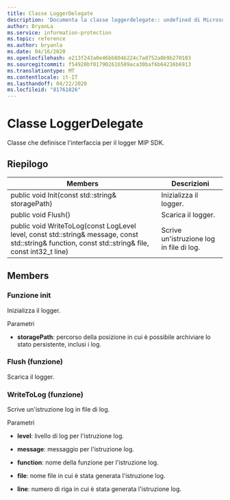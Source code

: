 ```yaml
---
title: Classe LoggerDelegate
description: 'Documenta la classe loggerdelegate:: undefined di Microsoft Information Protection (MIP) SDK.'
author: BryanLa
ms.service: information-protection
ms.topic: reference
ms.author: bryanla
ms.date: 04/16/2020
ms.openlocfilehash: e213f243a0e46bb804b224c7a0752a0b9b270103
ms.sourcegitcommit: f54920bf017902616589aca30baf6b64216b6913
ms.translationtype: MT
ms.contentlocale: it-IT
ms.lasthandoff: 04/22/2020
ms.locfileid: "81761826"
---
```

# <a name="class-loggerdelegate"></a>Classe LoggerDelegate 
Classe che definisce l'interfaccia per il logger MIP SDK.
  
## <a name="summary"></a>Riepilogo
 Members                        | Descrizioni                                
--------------------------------|---------------------------------------------
public void Init(const std::string& storagePath)  |  Inizializza il logger.
public void Flush()  |  Scarica il logger.
public void WriteToLog(const LogLevel level, const std::string& message, const std::string& function, const std::string& file, const int32_t line)  |  Scrive un'istruzione log in file di log.
  
## <a name="members"></a>Members
  
### <a name="init-function"></a>Funzione init
Inizializza il logger.

Parametri  
* **storagePath**: percorso della posizione in cui è possibile archiviare lo stato persistente, inclusi i log.


  
### <a name="flush-function"></a>Flush (funzione)
Scarica il logger.
  
### <a name="writetolog-function"></a>WriteToLog (funzione)
Scrive un'istruzione log in file di log.

Parametri  
* **level**: livello di log per l'istruzione log. 


* **message**: messaggio per l'istruzione log. 


* **function**: nome della funzione per l'istruzione log. 


* **file**: nome file in cui è stata generata l'istruzione log. 


* **line**: numero di riga in cui è stata generata l'istruzione log.

